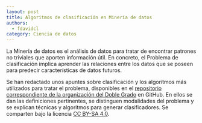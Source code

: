 ```yaml
---
layout: post
title: Algoritmos de clasificación en Minería de datos
authors:
  - fdavidcl
category: Ciencia de datos
---
```


La Minería de datos es el análisis de datos para tratar de encontrar
patrones no triviales que aporten información útil. En concreto, el
Problema de clasificación implica aprender las relaciones entre los
datos que se poseen para predecir características de datos futuros.

Se han redactado unos apuntes sobre clasificación y los algoritmos
más utilizados para tratar el problema, disponibles en el [repositorio
correspondiente de la organización del Doble Grado](http://github.com/dgiim/data-mining-classification/)
en GitHub. En ellos se dan las definiciones pertinentes, se distinguen
modalidades del problema y se explican técnicas y algoritmos para 
generar clasificadores. Se comparten bajo la licencia [CC BY-SA 4.0](http://creativecommons.org/licenses/by-sa/4.0/).
